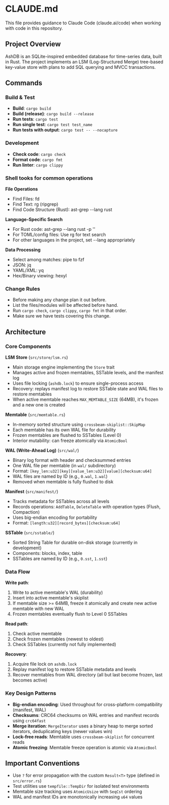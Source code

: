 # CLAUDE.md

This file provides guidance to Claude Code (claude.ai/code) when working with code in this repository.

## Project Overview

AshDB is an SQLite-inspired embedded database for time-series data, built in Rust. The project implements an LSM (Log-Structured Merge) tree-based key-value store with plans to add SQL querying and MVCC transactions.

## Commands

### Build & Test
- **Build**: `cargo build`
- **Build (release)**: `cargo build --release`
- **Run tests**: `cargo test`
- **Run single test**: `cargo test test_name`
- **Run tests with output**: `cargo test -- --nocapture`

### Development
- **Check code**: `cargo check`
- **Format code**: `cargo fmt`
- **Run linter**: `cargo clippy`

### Shell tooks for common operations

**File Operations**

- Find Files: fd
- Find Text: rg (ripgrep)
- Find Code Structure (Rust): ast-grep --lang rust

**Language-Specific Search**

- For Rust code: ast-grep --lang rust -p '<pattern>'
- For TOML/config files: Use rg for text search
- For other languages in the project, set --lang appropriately

**Data Processing**

- Select among matches: pipe to fzf
- JSON: jq
- YAML/XML: yq
- Hex/Binary viewing: hexyl

### Change Rules

- Before making any change plan it out before.
- List the files/modules will be affected before hand.
- Run `cargo check`, `cargo clippy`, `cargo fmt` in that order.
- Make sure we have tests covering this change.

## Architecture

### Core Components

**LSM Store** (`src/store/lsm.rs`)
- Main storage engine implementing the `Store` trait
- Manages active and frozen memtables, SSTable levels, and the manifest log
- Uses file locking (`ashdb.lock`) to ensure single-process access
- Recovery: replays manifest log to restore SSTable state and WAL files to restore memtables
- When active memtable reaches `MAX_MEMTABLE_SIZE` (64MB), it's frozen and a new one is created

**Memtable** (`src/memtable.rs`)
- In-memory sorted structure using `crossbeam-skiplist::SkipMap`
- Each memtable has its own WAL file for durability
- Frozen memtables are flushed to SSTables (Level 0)
- Interior mutability: can freeze atomically via `AtomicBool`

**WAL (Write-Ahead Log)** (`src/wal/`)
- Binary log format with header and checksummed entries
- One WAL file per memtable (in `wal/` subdirectory)
- Format: `[key_len:u32][key][value_len:u32][value][checksum:u64]`
- WAL files are named by ID (e.g., `0.wal`, `1.wal`)
- Removed when memtable is fully flushed to disk

**Manifest** (`src/manifest/`)
- Tracks metadata for SSTables across all levels
- Records operations: `AddTable`, `DeleteTable` with operation types (Flush, Compaction)
- Uses big-endian encoding for portability
- Format: `[length:u32][record_bytes][checksum:u64]`

**SSTable** (`src/sstable/`)
- Sorted String Table for durable on-disk storage (currently in development)
- Components: blocks, index, table
- SSTables are named by ID (e.g., `0.sst`, `1.sst`)

### Data Flow

**Write path**:
1. Write to active memtable's WAL (durability)
2. Insert into active memtable's skiplist
3. If memtable size >= 64MB, freeze it atomically and create new active memtable with new WAL
4. Frozen memtables eventually flush to Level 0 SSTables

**Read path**:
1. Check active memtable
2. Check frozen memtables (newest to oldest)
3. Check SSTables (currently not fully implemented)

**Recovery**:
1. Acquire file lock on `ashdb.lock`
2. Replay manifest log to restore SSTable metadata and levels
3. Recover memtables from WAL directory (all but last become frozen, last becomes active)

### Key Design Patterns

- **Big-endian encoding**: Used throughout for cross-platform compatibility (manifest, WAL)
- **Checksums**: CRC64 checksums on WAL entries and manifest records using `crc64fast`
- **Merge iteration**: `MergeIterator` uses a binary heap to merge sorted iterators, deduplicating keys (newer values win)
- **Lock-free reads**: Memtable uses `crossbeam-skiplist` for concurrent reads
- **Atomic freezing**: Memtable freeze operation is atomic via `AtomicBool`

## Important Conventions

- Use `?` for error propagation with the custom `Result<T>` type (defined in `src/error.rs`)
- Test utilities use `tempfile::TempDir` for isolated test environments
- Memtable size tracking uses `AtomicUsize` with `SeqCst` ordering
- WAL and manifest IDs are monotonically increasing `u64` values
